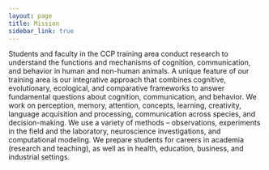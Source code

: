 ```yaml
---
layout: page
title: Mission
sidebar_link: true
---
```


Students and faculty in the CCP training area conduct research to understand the functions and mechanisms of cognition, communication, and behavior in human and non-human animals.  A unique feature of our training area is our integrative approach that combines cognitive, evolutionary, ecological, and comparative frameworks to answer fundamental questions about cognition, communication, and behavior.  We work on perception, memory, attention, concepts, learning, creativity, language acquisition and processing, communication across species, and decision-making. We use a variety of methods – observations, experiments in the field and the laboratory, neuroscience investigations, and computational modeling. We prepare students for careers in academia (research and teaching), as well as in health, education, business, and industrial settings.
